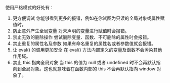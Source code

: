 使用严格模式的好处有：

1. 更方便调试 你能够看到更多的报错，例如在你试图为只读的全局对象或属性赋值时。
2. 防止意外产生全局变量 对未声明的变量进行赋值时会报错。
3. 禁止无效的删除操作 尝试删除变量、函数、不可删除的属性时会报错。
4. 禁止重复的属性名及参数 如果有命名重复的属性名或者参数值就会报错。
5. 让 eval() 的调用更加安全 在 eval() 方法内部定义的变量及函数不会污染其他作用域。
6. 禁止 this 指向全局对象 当 this 的值为 null 或者 undefined 时不会再默认指向到全局对象。这也就意味着在函数内部的 this 不会再默认指向 window 对象了。